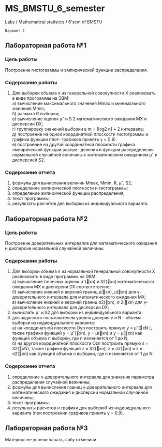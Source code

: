 # MS_BMSTU_6_semester
Labs / Mathematical statistics / 6'sem of BMSTU

`Вариант 3`

## Лабораторная работа №1  

### Цель работы  
Построение гистограммы и эмпирической функции распределения.  

### Содержание работы  
1. Для выборки объема n из генеральной совокупности X реализовать в виде программы на ЭВМ:  
    а) вычисление максимального значения Mmax и минимального значения Mmin;  
    б) размаха R выборки;  
    в) вычисление оценок μˆ и S 2 математического ожидания MX и дисперсии DX;  
    г) группировку значений выборки в m = [log2 n] + 2 интервала;  
    д) построение на одной координатной плоскости гистограммы и графика функции плот-
графиков принять γ = 0.9).  
    е) построение на другой координатной плоскости графика эмпирической функции распре-
деления и функции распределения нормальной случайной величины с математическим ожиданием μˆ и дисперсией S2.  

### Содержание отчета  
1. формулы для вычисления величин Mmax, Mmin, R, μˆ, S2;  
2. определение эмпирической плотности и гистограммы;  
3. определение эмпирической функции распределения;  
4. текст программы;  
5. результаты расчетов для выборки из индивидуального варианта.  


## Лабораторная работа №2  

### Цель работы  
Построение доверительных интервалов для математического ожидания и дисперсии нормальной случайной величины.  

### Содержание работы  
1. Для выборки объема n из нормальной генеральной совокупности X реализовать в виде программы на ЭВМ:  
    а) вычисление точечных оценок μˆ(⃗xn) и S2(⃗xn) математического ожидания MX и дисперсии DX соответственно;  
    б) вычисление нижней и верхней границ μ(⃗xn), μ(⃗xn) для γ-доверительного интервала для математического ожидания MX;  
    в) вычисление нижней и верхней границ σ2(⃗xn), σ 2(⃗xn) для γ-доверительного интервала для дисперсии DX;  
2. вычислить μˆ и S2 для выборки из индивидуального варианта;  
3. для заданного пользователем уровня доверия γ и N – объема выборки из индивидуального варианта:  
    а) на координатной плоскости Oyn построить прямую y = μˆ(⃗xN ), также графики функций y = μˆ(⃗xn), y = μ(⃗xn) и y = μ(⃗xn) как функций объема n выборки, где n изменяется от 1 до N;  
    б) на другой координатной плоскости Ozn построить прямую z = S2(⃗xN), также графики функций z = S2(⃗xn), z = σ2(⃗xn) и z = σ2(⃗xn) как функций объема n выборки, где n изменяется от 1 до N.  

### Содержание отчета  
1. определение γ-доверительного интервала для значения параметра распределения случайной величины;  
2. формулы для вычисления границ γ-доверительного интервала для математического ожидания и дисперсии нормальной случайной величины;  
3. текст программы;  
4. результаты расчетов и графики для выборки1 из индивидуального варианта (при построении графиков принять γ = 0.9).  

## Лабораторная работа №3  

Материал не успели начать, лабу отменили.  
